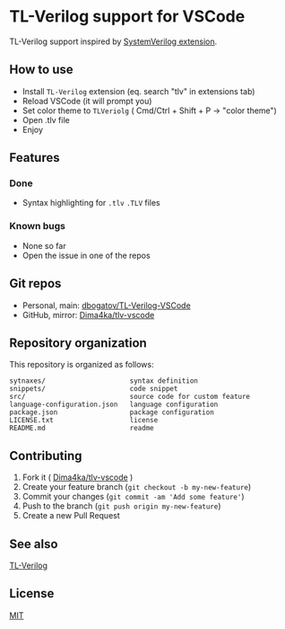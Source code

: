# TL-Verilog support for VSCode

TL-Verilog support inspired by [SystemVerilog extension](https://github.com/mshr-h/vscode-systemverilog-support).

## How to use

* Install `TL-Verilog` extension (eq. search "tlv" in extensions tab)
* Reload VSCode (it will prompt you)
* Set color theme to `TLVeriolg` ( Cmd/Ctrl + Shift + P -> "color theme")
* Open .tlv file
* Enjoy

## Features

### Done

- Syntax highlighting for `.tlv` `.TLV` files

### Known bugs

- None so far
- Open the issue in one of the repos

## Git repos

- Personal, main: [dbogatov/TL-Verilog-VSCode](https://git.dbogatov.org/dbogatov/TL-Verilog-VSCode)
- GitHub, mirror: [Dima4ka/tlv-vscode](https://github.com/Dima4ka/tlv-vscode)

## Repository organization

This repository is organized as follows:

```
sytnaxes/                     syntax definition
snippets/                     code snippet
src/                          source code for custom feature
language-configuration.json   language configuration
package.json                  package configuration
LICENSE.txt                   license
README.md                     readme
```

## Contributing
1. Fork it ( [Dima4ka/tlv-vscode](https://github.com/Dima4ka/tlv-vscode) )
2. Create your feature branch (`git checkout -b my-new-feature`)
3. Commit your changes (`git commit -am 'Add some feature'`)
4. Push to the branch (`git push origin my-new-feature`)
5. Create a new Pull Request

## See also

[TL-Verilog](https://marketplace.visualstudio.com/items?itemName=Dmytro.TL-Verilog)

## License

[MIT](LICENSE)